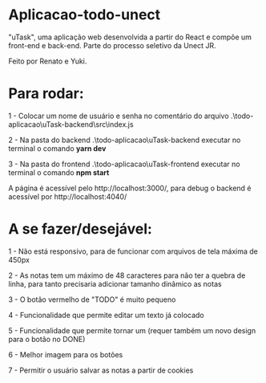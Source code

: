 # **Aplicacao-todo-unect**
"uTask", uma aplicação web desenvolvida a partir do React e compõe um front-end e back-end. Parte do processo seletivo da Unect JR.

Feito por Renato e Yuki.

# Para rodar:

1 - Colocar um nome de usuário e senha no comentário do arquivo .\todo-aplicacao\uTask-backend\src\index.js

2 - Na pasta do backend .\todo-aplicacao\uTask-backend   executar no terminal o comando **yarn dev**

3 - Na pasta do frontend .\todo-aplicacao\uTask-frontend executar no terminal o comando **npm start**

A página é acessível pelo http://localhost:3000/, para debug o backend é acessível por http://localhost:4040/

# A se fazer/desejável:

1 - Não está responsivo, para de funcionar com arquivos de tela máxima de 450px

2 - As notas tem um máximo de 48 caracteres para não ter a quebra de linha, para tanto precisaria adicionar tamanho dinâmico as notas

3 - O botão vermelho de "TODO" é muito pequeno

4 - Funcionalidade que permite editar um texto já colocado

5 - Funcionalidade que permite tornar um (requer também um novo design para o botão no DONE)

6 - Melhor imagem para os botões

7 - Permitir o usuário salvar as notas a partir de cookies
